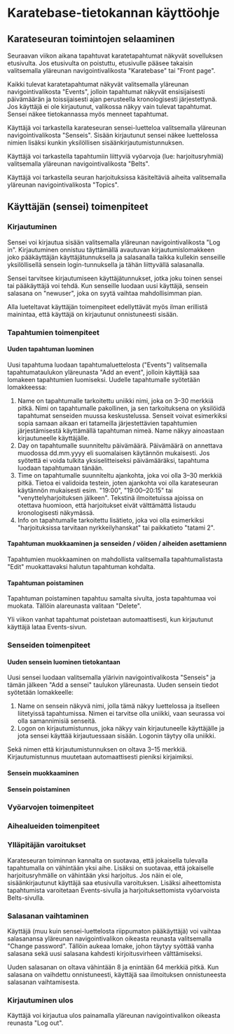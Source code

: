 # Karatebase-tietokannan käyttöohje

## Karateseuran toimintojen selaaminen

Seuraavan viikon aikana tapahtuvat karatetapahtumat näkyvät sovelluksen etusivulta. Jos etusivulta on poistuttu, etusivulle pääsee takaisin valitsemalla yläreunan navigointivalikosta "Karatebase" tai "Front page".

Kaikki tulevat karatetapahtumat näkyvät valitsemalla yläreunan navigointivalikosta "Events", jolloin tapahtumat näkyvät ensisijaisesti päivämäärän ja toissijaisesti ajan perusteella kronologisesti järjestettynä. Jos käyttäjä ei ole kirjautunut, valikossa näkyy vain tulevat tapahtumat. Sensei näkee tietokannassa myös menneet tapahtumat.

Käyttäjä voi tarkastella karateseuran sensei-luetteloa valitsemalla yläreunan navigointivalikosta "Senseis". Sisään kirjautunut sensei näkee luettelossa nimien lisäksi kunkin yksilöllisen sisäänkirjautumistunnuksen.

Käyttäjä voi tarkastella tapahtumiin liittyviä vyöarvoja (lue: harjoitusryhmiä) valitsemalla yläreunan navigointivalikosta "Belts".

Käyttäjä voi tarkastella seuran harjoituksissa käsiteltäviä aiheita valitsemalla yläreunan navigointivalikosta "Topics".

## Käyttäjän (sensei) toimenpiteet

### Kirjautuminen

Sensei voi kirjautua sisään valitsemalla yläreunan navigointivalikosta "Log in". Kirjautuminen onnistuu täyttämällä avautuvan kirjautumislomakkeen joko pääkäyttäjän käyttäjätunnuksella ja salasanalla taikka kullekin senseille yksilöllisellä sensein login-tunnuksella ja tähän liittyvällä salasanalla.

Sensei tarvitsee kirjautumiseen käyttäjätunnukset, jotka joku toinen sensei tai pääkäyttäjä voi tehdä. Kun senseille luodaan uusi käyttäjä, sensein salasana on "newuser", joka on syytä vaihtaa mahdollisimman pian.

Alla lueteltavat käyttäjän toimenpiteet edellyttävät myös ilman erillistä mainintaa, että käyttäjä on kirjautunut onnistuneesti sisään.

### Tapahtumien toimenpiteet

#### Uuden tapahtuman luominen

Uusi tapahtuma luodaan tapahtumaluettelosta ("Events") valitsemalla tapahtumataulukon yläreunasta "Add an event", jolloin käyttäjä saa lomakeen tapahtumien luomiseksi. Uudelle tapahtumalle syötetään lomakkeessa:
1. Name on tapahtumalle tarkoitettu uniikki nimi, joka on 3–30 merkkiä pitkä. Nimi on tapahtumalle pakollinen, ja sen tarkoituksena on yksilöidä tapahtumat senseiden muussa keskustelussa. Senseit voivat esimerkiksi sopia samaan aikaan eri tatameilla järjestettävien tapahtumien järjestämisestä käyttämällä tapahtuman nimeä. Name näkyy ainoastaan kirjautuneelle käyttäjälle.
2. Day on tapahtumalle suunniteltu päivämäärä. Päivämäärä on annettava muodossa dd.mm.yyyy eli suomalaisen käytännön mukaisesti. Jos syötettä ei voida tulkita yksiselitteiseksi päivämääräksi, tapahtuma luodaan tapahtumaan tänään.
3. Time on tapahtumalle suunniteltu ajankohta, joka voi olla 3–30 merkkiä pitkä. Tietoa ei validoida testein, joten ajankohta voi olla karateseuran käytännön mukaisesti esim. "19:00", "19:00–20:15" tai "venyttelyharjoituksen jälkeen". Tekstinä ilmoitetuissa ajoissa on otettava huomioon, että harjoitukset eivät välttämättä listaudu kronologisesti näkymässä.
4. Info on tapahtumalle tarkoitettu lisätieto, joka voi olla esimerkiksi "harjoituksissa tarvitaan nyrkkeilyhanskat" tai paikkatieto "tatami 2".

#### Tapahtuman muokkaaminen ja senseiden / vöiden / aiheiden asettamienn

Tapahtumien muokkaaminen on mahdollista valitsemalla tapahtumalistasta "Edit" muokattavaksi halutun tapahtuman kohdalta.

#### Tapahtuman poistaminen

Tapahtuman poistaminen tapahtuu samalta sivulta, josta tapahtumaa voi muokata. Tällöin alareunasta valitaan "Delete".

Yli viikon vanhat tapahtumat poistetaan automaattisesti, kun kirjautunut käyttäjä lataa Events-sivun.

### Senseiden toimenpiteet

#### Uuden sensein luominen tietokantaan

Uusi sensei luodaan valitsemalla ylärivin navigointivalikosta "Senseis" ja tämän jälkeen "Add a sensei" taulukon yläreunasta. Uuden sensein tiedot syötetään lomakkeelle:
1. Name on sensein näkyvä nimi, jolla tämä näkyy luettelossa ja itselleen liitetyissä tapahtumissa. Nimen ei tarvitse olla uniikki, vaan seurassa voi olla samannimisiä senseitä.
2. Logon on kirjautumistunnus, joka näkyy vain kirjautuneelle käyttäjälle ja jota sensei käyttää kirjautuessaan sisään. Logonin täytyy olla uniikki.

Sekä nimen että kirjautumistunnuksen on oltava 3–15 merkkiä. Kirjautumistunnus muutetaan automaattisesti pieniksi kirjaimiksi.

#### Sensein muokkaaminen

#### Sensein poistaminen

### Vyöarvojen toimenpiteet

### Aihealueiden toimenpiteet

### Ylläpitäjän varoitukset

Karateseuran toiminnan kannalta on suotavaa, että jokaisella tulevalla tapahtumalla on vähintään yksi aihe. Lisäksi on suotavaa, että jokaiselle harjoitusryhmälle on vähintään yksi harjoitus. Jos näin ei ole, sisäänkirjautunut käyttäjä saa etusivulla varoituksen. Lisäksi aiheettomista tapahtumista varoitetaan Events-sivulla ja harjoituksettomista vyöarvoista Belts-sivulla.

### Salasanan vaihtaminen

Käyttäjä (muu kuin sensei-luettelosta riippumaton pääkäyttäjä) voi vaihtaa salasanansa yläreunan navigointivalikon oikeasta reunasta valitsemalla "Change password". Tällöin aukeaa lomake, johon täytyy syöttää vanha salasana sekä uusi salasana kahdesti kirjoitusvirheen välttämiseksi.

Uuden salasanan on oltava vähintään 8 ja enintään 64 merkkiä pitkä. Kun salasana on vaihdettu onnistuneesti, käyttäjä saa ilmoituksen onnistuneesta salasanan vaihtamisesta.

### Kirjautuminen ulos

Käyttäjä voi kirjautua ulos painamalla yläreunan navigointivalikon oikeasta reunasta "Log out".